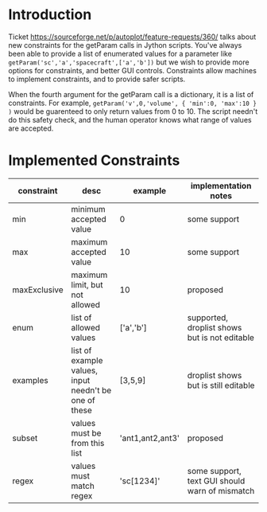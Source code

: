 # Introduction
Ticket https://sourceforge.net/p/autoplot/feature-requests/360/ talks about new constraints for
the getParam calls in Jython scripts.  You've always been able to provide a list of enumerated
values for a parameter like `getParam('sc','a','spacecraft',['a','b'])` but we wish to provide
more options for constraints, and better GUI controls.  Constraints allow machines to implement
constraints, and to provide safer scripts.

When the fourth argument for the getParam call is a dictionary, it is a list of constraints.  For
example, `getParam('v',0,'volume', { 'min':0, 'max':10 } )` would be guarenteed to only return 
values from 0 to 10.  The script needn't do this safety check, and the human operator knows what
range of values are accepted.

# Implemented Constraints


| constraint | desc |  example | implementation notes |
| ---------- | ---- | -------- | --- |
| min        | minimum accepted value | 0 | some support |
| max        | maximum accepted value | 10 | some support |
| maxExclusive | maximum limit, but not allowed | 10 | proposed |
| enum | list of allowed values | ['a','b'] | supported, droplist shows but is not editable |
| examples | list of example values, <br>input needn't be one of these | [3,5,9] | droplist shows but is still editable |
| subset | values must be from this list | 'ant1,ant2,ant3' | proposed |
| regex | values must match regex | 'sc[1234]' | some support, text GUI should warn of mismatch |



